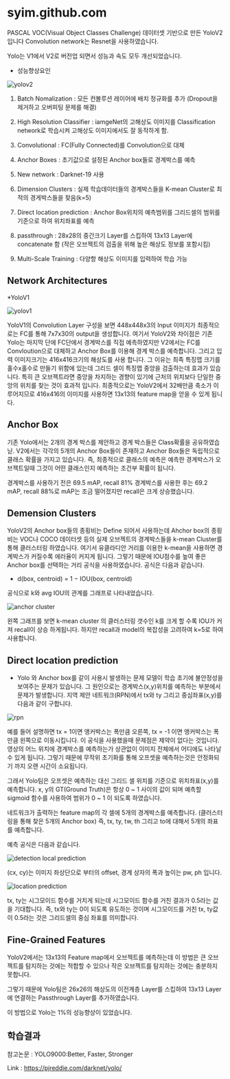 
# syim.github.com

PASCAL VOC(Visual Object Classes Challenge) 데이터셋 기반으로 만든 YoloV2 입니다 Convolution network는 Resnet을 사용하였습니다.

Yolo는 V1에서 V2로 버전업 되면서 성능과 속도 모두 개선되었습니다.

- 성능향상요인

![yolov2](https://user-images.githubusercontent.com/44501825/49162393-20614d80-f36e-11e8-9dc4-efcd32b4bd92.jpg)

1. Batch Nomalization : 모든 컨볼루션 레이어에 배치 정규화를 추가 (Dropout을 제거하고 오버피팅 문제를 해결)

2. High Resolution Classifier : iamgeNet의 고해상도 이미지를 Classification network로 학습시켜 고해상도 이미지에서도 잘 동작하게 함.

3. Convolutional : FC(Fully Connected)를 Convolution으로 대체

4. Anchor Boxes : 초기값으로 설정된 Anchor box들로 경계박스를 예측

5. New network : Darknet-19 사용 

6. Dimension Clusters : 실제 학습데이터들의 경계박스들을 K-mean Cluster로 최적의 경게박스들을 찾음(k=5)

7. Direct location prediction : Anchor Box위치의 예측범위를 그리드셀의 범위를 기준으로 하여 위치좌표를 예측

8. passthrough : 28x28의 중간크기 Layer를 스킵하여 13x13 Layer에 concatenate 함 (작은 오브젝트의 검출을 위해 높은 해상도 정보를 포함시킴)

9. Multi-Scale Training : 다양항 해상도 이미지를 입력하여 학습 가능


##  Network Architectures

*YoloV1

![yolov1](https://user-images.githubusercontent.com/44501825/49067351-2ddfe000-f267-11e8-8ce8-1e712c06e346.jpg)

YoloV1의 Convolution Layer 구성을 보면 448x448x3의 Input 이미지가 최종적으로는 FC를 통해 7x7x30의 output을 생성합니다.
여기서 YoloV2와 차이점은 기존 Yolo는 마지막 단에 FC단에서 경계박스를 직접 예측하였지만 V2에서는 FC를 Convloution으로 대체하고
Anchor Box를 이용해 경계 박스를 예측합니다.
그리고 입력 이미지크기는 416x416크기의 해상도를 사용 합니다. 그 이유는 최족 특징맵 크기를 홀수x홀수로 만들기 위함에 있는데 그리드 
셀이 특징맵 중앙을 검출하는데 효과가 있습니다. 특히 큰 오브젝트라면 중앙을 차지하는 경향이 있기에 근처의 위치보다 단일한 중앙의 
위치를 찾는 것이 효과적 입니다. 최종적으로는 YoloV2에서 32배만큼 축소가 이루어지므로 416x416의 이미지를 사용하면 13x13의 
feature map을 얻을 수 있게 됩니다.

## Anchor Box 

기존 Yolo에서는 2개의 경계 박스를 제안하고 경계 박스들은 Class확률을 공유하였습닏.
V2에서는 각각의 5개의 Anchor Box들이 존재하고 Anchor Box들은 독립적으로 클래스 확률을 가지고 있습니다.
즉, 최종적으로 클래스의 예측은 예측한 경계박스가 오브젝트일때 그것이 어떤 클래스인지 예측하는 조건부 확률이 됩니다.

경계박스를 사용하기 전은 69.5 mAP, recall 81%
경계박스를 사용한 후는 69.2 mAP, recall 88%로 
mAP는 조금 떨어졌지만 recall은 크게 상승했습니다.

## Demension Clusters

YoloV2의 Anchor box들의 종횡비는 Define 되어서 사용하는데 Ahchor box의 종횡비는 VOC나 COCO 데이터셋 등의
실제 오브젝트의 경계박스들을 k-mean Cluster를 통해 클러스터링 하였습니다.
여기서 유클라디안 거리를 이용한 k-mean을 사용하면 경계박스가 커질수록 에러율이 커지게 됩니다.
그렇기 때문에 IOU점수를 높여 좋은 Anchor box를 선택하는 거리 공식을 사용하였습니다. 공식은 다음과 같습니다.
  
  * d(box, centroid) = 1 − IOU(box, centroid)

공식으로 k와 avg IOU의 관계를 그래프로 나타내었습니다.

![anchor cluster](https://user-images.githubusercontent.com/44501825/49169747-ded89e80-f37d-11e8-904e-134960ed5562.jpg)

왼쪽 그래프를 보면 k-mean cluster
의 클러스터링 갯수인 k를 크게 할 수록 IOU가 커져 recall이 상승 하게됩니다. 
하지만 recall과 model의 복잡성을 고려하여 k=5로 하여 사용합니다.
## Direct location prediction

* Yolo 와 Anchor box를 같이 사용시 발생하는 문제
모델이 학습 초기에 불안정성을 보여주는 문제가 있습니다. 그 원인으로는 경계박스(x,y)위치를 예측하는
부분에서 문제가 발생합니다.
지역 제안 네트워크(RPN)에서 tx와 ty 그리고 중심좌표(x,y)를 다음과 같이 구합니다.

![rpn](https://user-images.githubusercontent.com/44501825/49885852-a2c43400-fe7b-11e8-91d9-fa4f6e257a41.jpg)

예를 들어 설명하면 tx = 1이면 앵커박스는 폭만큼 오른쪽, tx = -1 이면 앵커박스는 폭만큼 왼쪽으로 이동시킵니다.
이 공식을 사용했을때 문제점은 제약이 없다는 것입니다. 영상의 어느 위치에 경계박스를 예측하는가 상관없이 이미지
전체에서 어디에도 나타날 수 있게 됩니다. 그렇기 때문에 무작위 초기화를 통해 오프셋을 예측하는것은 안정화되기 까지
오랜 시간이 소요됩니다.

그래서 Yolo팀은 오프셋은 예측하는 대신 그리드 셀 위치를 기준으로 위치좌표(x,y)를 예측합니다.
x, y의 GT(Ground Truth)은 항상 0 ~ 1 사이의 값이 되며 예측할 sigmoid 함수를 사용하여 범위가 0 ~ 1 이 되도록 하였습니다.

네트워크가 출력하는 feature map의 각 셀에 5개의 경계박스를 예측합니다. (클러스터링을 통해 찾은 5개의 Anchor box)
즉, tx, ty, tw, th 그리고 to에 대해서 5개의 좌표를 예측합니다.

예측 공식은 다음과 같습니다.

![detection local prediction](https://user-images.githubusercontent.com/44501825/49888747-21709f80-fe83-11e8-915d-753184f5eec5.jpg)

(cx, cy)는 이미지 좌상단으로 부터의 offset,  경계 상자의 폭과 높이는 pw, ph 입니다.


![location prediction](https://user-images.githubusercontent.com/44501825/49957581-a1fad300-ff4b-11e8-9ff4-fb8202435b04.jpg)

tx, ty는 시그모이드 함수를 거치게 되는데 시그모이드 함수를 거친 결과가 0.5라는 값을 기대합니다.
즉, tx와 ty는 0이 되도록 유도하는 것이며 시그모이드를 거친 tx, ty값이 0.5라는 것은 그리드셀의 중심 좌표를 의미합니다.

## Fine-Grained Features

YoloV2에서는 13x13의 Feature map에서 오브젝트를 예측하는데 이 방법은 큰 오브젝트를 탐지하는 것에는 적합할 수 있으나
작은 오브젝트를 탐지하는 것에는 충분하지 못합니다.

그렇기 때문에 Yolo팀은 26x26의 해상도의 이전계층 Layer를 스킵하여 13x13 Layer에 연결하는 Passthrough Layer를 추가하였습니다.

이 방법으로 Yolo는 1%의 성능향상이 있었습니다. 


## 학습결과



참고논문 : YOLO9000:Better, Faster, Stronger 

Link : https://pjreddie.com/darknet/yolo/
  

